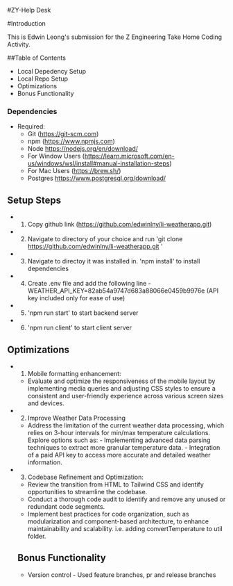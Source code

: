 #ZY-Help Desk

#Introduction

This is Edwin Leong's submission for the Z Engineering Take Home Coding Activity.

##Table of Contents

- Local Depedency Setup
- Local Repo Setup
- Optimizations
- Bonus Functionality

### Dependencies

- Required:
  - Git (https://git-scm.com)
  - npm (https://www.npmjs.com)
  - Node https://nodejs.org/en/download/
  - For Window Users (https://learn.microsoft.com/en-us/windows/wsl/install#manual-installation-steps)
  - For Mac Users (https://brew.sh/)
  - Postgres https://www.postgresql.org/download/

## Setup Steps

- 1. Copy github link (https://github.com/edwinlny/li-weatherapp.git)
- 2. Navigate to directory of your choice and run 'git clone https://github.com/edwinlny/li-weatherapp.git '
- 3. Navigate to directoy it was installed in. 'npm install' to install dependencies
- 4. Create .env file and add the following line - WEATHER_API_KEY=82ab54a9747d683a88066e0459b9976e (API key included only for ease of use)
- 5. 'npm run start' to start backend server
- 6. 'npm run client' to start client server

## Optimizations

- 1. Mobile formatting enhancement:
  - Evaluate and optimize the responsiveness of the mobile layout by implementing media queries and adjusting CSS styles to ensure a consistent and user-friendly experience across various screen sizes and devices.
- 2. Improve Weather Data Processing
  - Address the limitation of the current weather data processing, which relies on 3-hour intervals for min/max temperature calculations. Explore options such as: - Implementing advanced data parsing techniques to extract more granular temperature data. - Integration of a paid API key to access more accurate and detailed weather information.
- 3. Codebase Refinement and Optimization:

  - Review the transition from HTML to Tailwind CSS and identify opportunities to streamline the codebase.
  - Conduct a thorough code audit to identify and remove any unused or redundant code segments.
  - Implement best practices for code organization, such as modularization and component-based architecture, to enhance maintainability and scalability. i.e. adding convertTemperature to util folder.

  ## Bonus Functionality

  - Version control - Used feature branches, pr and release branches
